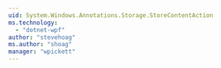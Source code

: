 ```yaml
---
uid: System.Windows.Annotations.Storage.StoreContentAction
ms.technology: 
  - "dotnet-wpf"
author: "stevehoag"
ms.author: "shoag"
manager: "wpickett"
---
```

